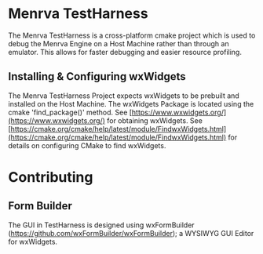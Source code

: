# Menrva TestHarness
The Menrva TestHarness is a cross-platform cmake project which is used to debug the Menrva Engine on a Host Machine rather than through an emulator.  This allows for faster debugging and easier resource profiling.

## Installing & Configuring wxWidgets
The Menrva TestHarness Project expects wxWidgets to be prebuilt and installed on the Host Machine.  The wxWidgets Package is located using the cmake 'find_package()' method.  See [https://www.wxwidgets.org/](https://www.wxwidgets.org/) for obtaining wxWidgets.  See [https://cmake.org/cmake/help/latest/module/FindwxWidgets.html](https://cmake.org/cmake/help/latest/module/FindwxWidgets.html) for details on configuring CMake to find wxWidgets.

# Contributing

## Form Builder
The GUI in TestHarness is designed using wxFormBuilder (https://github.com/wxFormBuilder/wxFormBuilder); a WYSIWYG GUI Editor for wxWidgets.
